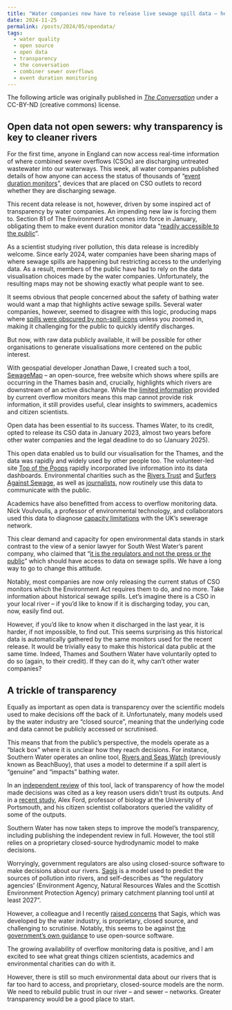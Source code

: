 ```yaml
---
title: "Water companies now have to release live sewage spill data – here's why more transparency is the key to cleaner rivers"
date: 2024-11-25
permalink: /posts/2024/05/opendata/
tags:
  - water quality
  - open source
  - open data
  - transparency
  - the conversation
  - combiner sewer overflows
  - event duration monitoring
---
```


The following article was originally published in [*The Conversation*](https://theconversation.com/water-companies-now-have-to-release-live-sewage-spill-data-heres-why-more-transparency-is-the-key-to-cleaner-rivers-239444) under a CC-BY-ND (creative commons) license.

## Open data not open sewers: why transparency is key to cleaner rivers

For the first time, anyone in England can now access real-time information of where combined sewer overflows (CSOs) are discharging untreated wastewater into our waterways. This week, all water companies published details of how anyone can access the status of thousands of “[event duration monitors](https://www.streamwaterdata.co.uk/pages/storm-overflows-data)”, devices that are placed on CSO outlets to record whether they are discharging sewage.

This recent data release is not, however, driven by some inspired act of transparency by water companies. An impending new law is forcing them to. Section 81 of The Environment Act comes into force in January, obligating them to make event duration monitor data “[readily accessible to the public](https://www.legislation.gov.uk/ukpga/2021/30/section/81)”.

As a scientist studying river pollution, this data release is incredibly welcome. Since early 2024, water companies have been sharing maps of where sewage spills are happening but restricting access to the underlying data. As a result, members of the public have had to rely on the data visualisation choices made by the water companies. Unfortunately, the resulting maps may not be showing exactly what people want to see.

It seems obvious that people concerned about the safety of bathing water would want a map that highlights active sewage spills. Several water companies, however, seemed to disagree with this logic, producing maps where [spills were obscured by non-spill icons](https://x.com/adamvaughan_uk/status/1790318419906077116) unless you zoomed in, making it challenging for the public to quickly identify discharges.

But now, with raw data publicly available, it will be possible for other organisations to generate visualisations more centered on the public interest.

With geospatial developer Jonathan Dawe, I created such a tool, [SewageMap](http://www.sewagemap.co.uk/) – an open-source, free website which shows where spills are occurring in the Thames basin and, crucially, highlights which rivers are downstream of an active discharge. While the [limited information](https://theconversation.com/to-clean-up-englands-rivers-we-need-to-know-how-much-sewage-is-dumped-but-water-firms-wont-tell-us-200322) provided by current overflow monitors means this map cannot provide risk information, it still provides useful, clear insights to swimmers, academics and citizen scientists.

Open data has been essential to its success. Thames Water, to its credit, opted to release its CSO data in January 2023, almost two years before other water companies and the legal deadline to do so (January 2025).

This open data enabled us to build our visualisation for the Thames, and the data was rapidly and widely used by other people too. The volunteer-led site [Top of the Poops](https://top-of-the-poops.org/) rapidly incorporated live information into its data dashboards. Environmental charities such as the [Rivers Trust](https://theriverstrust.org/key-issues/sewage-in-rivers) and [Surfers Against Sewage](https://www.sas.org.uk/water-quality/sewage-pollution-alerts/), as well as [journalists](https://inews.co.uk/news/storm-henk-thames-water-worst-sewage-spills-2840425?srsltid=AfmBOorNwyr3P-z4Ctgkpfb6fU8ROjU0HIRThPrmGgI1d2UP_qSsAL2t), now routinely use this data to communicate with the public.

Academics have also benefitted from access to overflow monitoring data. Nick Voulvoulis, a professor of environmental technology, and collaborators used this data to diagnose [capacity limitations](https://pubs.rsc.org/en/content/articlehtml/2023/ew/d2ew00637e) with the UK’s sewerage network.

This clear demand and capacity for open environmental data stands in stark contrast to the view of a senior lawyer for South West Water’s parent company, who claimed that “[it is the regulators and not the press or the public](https://www.thetimes.com/uk/article/water-companies-break-promise-on-sewage-spill-maps-clean-it-up-pdn9sgpmh)” which should have access to data on sewage spills. We have a long way to go to change this attitude.

Notably, most companies are now only releasing the current status of CSO monitors which the Environment Act requires them to do, and no more. Take information about historical sewage spills. Let’s imagine there is a CSO in your local river – if you’d like to know if it is discharging today, you can, now, easily find out.

However, if you’d like to know when it discharged in the last year, it is harder, if not impossible, to find out. This seems surprising as this historical data is automatically gathered by the same monitors used for the recent release. It would be trivially easy to make this historical data public at the same time. Indeed, Thames and Southern Water have voluntarily opted to do so (again, to their credit). If they can do it, why can’t other water companies?

## A trickle of transparency

Equally as important as open data is transparency over the scientific models used to make decisions off the back of it. Unfortunately, many models used by the water industry are “closed source”, meaning that the underlying code and data cannot be publicly accessed or scrutinised.

This means that from the public’s perspective, the models operate as a “black box” where it is unclear how they reach decisions. For instance, Southern Water operates an online tool, [Rivers and Seas Watch](https://www.southernwater.co.uk/our-region/clean-rivers-and-seas-task-force/rivers-and-seas-watch/) (previously known as BeachBuoy), that uses a model to determine if a spill alert is “genuine” and “impacts” bathing water.

In an [independent review](https://www.southernwater.co.uk/media/dpth2cxe/appendix-a3-user-and-engagement-report.pdf) of this tool, lack of transparency of how the model made decisions was cited as a key reason users didn’t trust its outputs. And in a [recent study](https://www.researchsquare.com/article/rs-4012861/v1), Alex Ford, professor of biology at the University of Portsmouth, and his citizen scientist collaborators queried the validity of some of the outputs.

Southern Water has now taken steps to improve the model’s transparency, including publishing the independent review in full. However, the tool still relies on a proprietary closed-source hydrodynamic model to make decisions.

Worryingly, government regulators are also using closed-source software to make decisions about our rivers. [Sagis](https://sagis.ukwir.org/sagis/welcome) is a model used to predict the sources of pollution into rivers, and self-describes as “the regulatory agencies’ (Environment Agency, Natural Resources Wales and the Scottish Environment Protection Agency) primary catchment planning tool until at least 2027”.

However, a colleague and I recently [raised concerns](https://committees.parliament.uk/writtenevidence/130126/pdf/) that Sagis, which was developed by the water industry, is proprietary, closed source, and challenging to scrutinise. Notably, this seems to be against [the government’s own guidance](https://www.gov.uk/guidance/the-technology-code-of-practice#be-open-and-use-open-source) to use open-source software.

The growing availability of overflow monitoring data is positive, and I am excited to see what great things citizen scientists, academics and environmental charities can do with it.

However, there is still so much environmental data about our rivers that is far too hard to access, and proprietary, closed-source models are the norm. We need to rebuild public trust in our river – and sewer – networks. Greater transparency would be a good place to start.